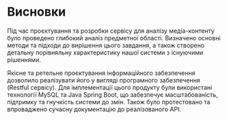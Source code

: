 # Висновки

Під час проєктування та розробки сервісу для аналізу медіа-контенту було проведено глибокий аналіз предметної області.
Визначено основні методи та підходи до вирішення цього завдання, а також створено детальну порівняльну характеристику
нашої системи з існуючими рішеннями.

Якісне та ретельне проєктування інформаційного забезпечення дозволило реалізувати його у вигляді програмного
забезпечення (Restful сервісу). Для імплементації цього продукту були використані технології MySQL та Java Spring Boot,
що забезпечує масштабованість, підтримку та гнучкість системи до змін. Також було протестовано та впроваджено сучасну
документацію до реалізованого API.
